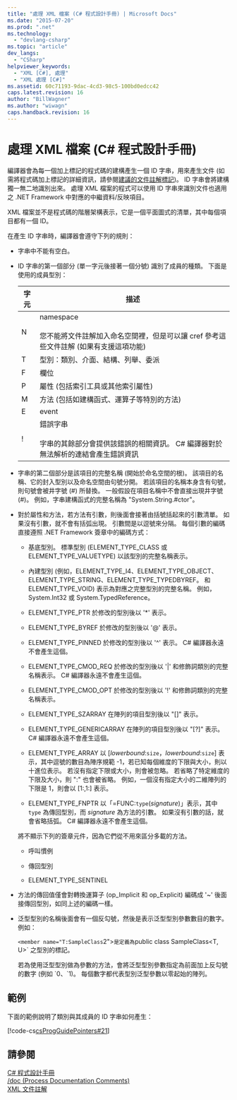 ```yaml
---
title: "處理 XML 檔案 (C# 程式設計手冊) | Microsoft Docs"
ms.date: "2015-07-20"
ms.prod: ".net"
ms.technology: 
  - "devlang-csharp"
ms.topic: "article"
dev_langs: 
  - "CSharp"
helpviewer_keywords: 
  - "XML [C#], 處理"
  - "XML 處理 [C#]"
ms.assetid: 60c71193-9dac-4cd3-98c5-100bd0edcc42
caps.latest.revision: 16
author: "BillWagner"
ms.author: "wiwagn"
caps.handback.revision: 16
---
```

# 處理 XML 檔案 (C# 程式設計手冊)
編譯器會為每一個加上標記的程式碼的建構產生一個 ID 字串，用來產生文件   \(如需將程式碼加上標記的詳細資訊，請參閱[建議的文件註解標記](../../../csharp/programming-guide/xmldoc/recommended-tags-for-documentation-comments.md)\)。 ID 字串會將建構獨一無二地識別出來。  處理 XML 檔案的程式可以使用 ID 字串來識別文件也適用之 .NET Framework 中對應的中繼資料\/反映項目。  
  
 XML 檔案並不是程式碼的階層架構表示，它是一個平面圖式的清單，其中每個項目都有一個 ID。  
  
 在產生 ID 字串時，編譯器會遵守下列的規則：  
  
-   字串中不能有空白。  
  
-   ID 字串的第一個部分 \(單一字元後接著一個分號\) 識別了成員的種類。  下面是使用的成員型別：  
  
    |字元|描述|  
    |--------|--------|  
    |N|namespace<br /><br /> 您不能將文件註解加入命名空間裡，但是可以讓 cref 參考這些文件註解 \(如果有支援這項功能\)|  
    |T|型別：類別、介面、結構、列舉、委派|  
    |F|欄位|  
    |P|屬性 \(包括索引工具或其他索引屬性\)|  
    |M|方法 \(包括如建構函式、運算子等特別的方法\)|  
    |E|event|  
    |\!|錯誤字串<br /><br /> 字串的其餘部分會提供該錯誤的相關資訊。  C\# 編譯器對於無法解析的連結會產生錯誤資訊|  
  
-   字串的第二個部分是該項目的完整名稱 \(開始於命名空間的根\)。  該項目的名稱、它的封入型別以及命名空間由句號分開。  若該項目的名稱本身含有句號，則句號會被井字號 \(\#\) 所替換。  一般假設在項目名稱中不會直接出現井字號 \(\#\)。  例如，字串建構函式的完整名稱為 "System.String.\#ctor"。  
  
-   對於屬性和方法，若方法有引數，則後面會接著由括號括起來的引數清單。  如果沒有引數，就不會有括弧出現。  引數間是以逗號來分隔。  每個引數的編碼直接遵照 .NET Framework 簽章中的編碼方式：  
  
    -   基底型別。  標準型別 \(ELEMENT\_TYPE\_CLASS 或 ELEMENT\_TYPE\_VALUETYPE\) 以該型別的完整名稱表示。  
  
    -   內建型別 \(例如，ELEMENT\_TYPE\_I4、ELEMENT\_TYPE\_OBJECT、ELEMENT\_TYPE\_STRING、ELEMENT\_TYPE\_TYPEDBYREF。  和 ELEMENT\_TYPE\_VOID\) 表示為對應之完整型別的完整名稱。  例如，System.Int32 或 System.TypedReference。  
  
    -   ELEMENT\_TYPE\_PTR 於修改的型別後以 '\*' 表示。  
  
    -   ELEMENT\_TYPE\_BYREF 於修改的型別後以 '@' 表示。  
  
    -   ELEMENT\_TYPE\_PINNED 於修改的型別後以 '^' 表示。  C\# 編譯器永遠不會產生這個。  
  
    -   ELEMENT\_TYPE\_CMOD\_REQ 於修改的型別後以 '&#124;' 和修飾詞類別的完整名稱表示。  C\# 編譯器永遠不會產生這個。  
  
    -   ELEMENT\_TYPE\_CMOD\_OPT 於修改的型別後以 '\!' 和修飾詞類別的完整名稱表示。  
  
    -   ELEMENT\_TYPE\_SZARRAY 在陣列的項目型別後以 "\[\]" 表示。  
  
    -   ELEMENT\_TYPE\_GENERICARRAY 在陣列的項目型別後以 "\[?\]" 表示。  C\# 編譯器永遠不會產生這個。  
  
    -   ELEMENT\_TYPE\_ARRAY 以 \[*lowerbound*:`size`，*lowerbound*:`size`\] 表示，其中逗號的數目為陣序規範 \-1，若已知每個維度的下限與大小，則以十進位表示。  若沒有指定下限或大小，則會被忽略。  若省略了特定維度的下限及大小，則 ":" 也會被省略。  例如，一個沒有指定大小的二維陣列的下限是 1，則會以 \[1:,1:\] 表示。  
  
    -   ELEMENT\_TYPE\_FNPTR 以「\=FUNC:`type`\(*signature*\)」表示，其中 `type` 為傳回型別，而 *signature* 為方法的引數。  如果沒有引數的話，就會省略括弧。  C\# 編譯器永遠不會產生這個。  
  
     將不顯示下列的簽章元件，因為它們從不用來區分多載的方法。  
  
    -   呼叫慣例  
  
    -   傳回型別  
  
    -   ELEMENT\_TYPE\_SENTINEL  
  
-   方法的傳回值僅會對轉換運算子 \(op\_Implicit 和 op\_Explicit\) 編碼成 '~' 後面接傳回型別，如同上述的編碼一樣。  
  
-   泛型型別的名稱後面會有一個反勾號，然後是表示泛型型別參數數目的數字。  例如：  
  
     `<member name="T:SampleClass`2">` 是定義為 `public class SampleClass\<T, U>` 之型別的標記。  
  
     若為使用泛型型別做為參數的方法，會將泛型型別參數指定為前面加上反勾號的數字 \(例如 \`0、\`1\)。  每個數字都代表型別泛型參數以零起始的陣列。  
  
## 範例  
 下面的範例說明了類別與其成員的 ID 字串如何產生：  
  
 [!code-cs[csProgGuidePointers#21](../../../csharp/programming-guide/unsafe-code-pointers/codesnippet/csharp/Pointers/Pointers.cs#21)]  
  
## 請參閱  
 [C\# 程式設計手冊](../../../csharp/programming-guide/index.md)   
 [\/doc \(Process Documentation Comments\)](../../../csharp/language-reference/compiler-options/doc-compiler-option.md)   
 [XML 文件註解](../../../csharp/programming-guide/xmldoc/xml-documentation-comments.md)